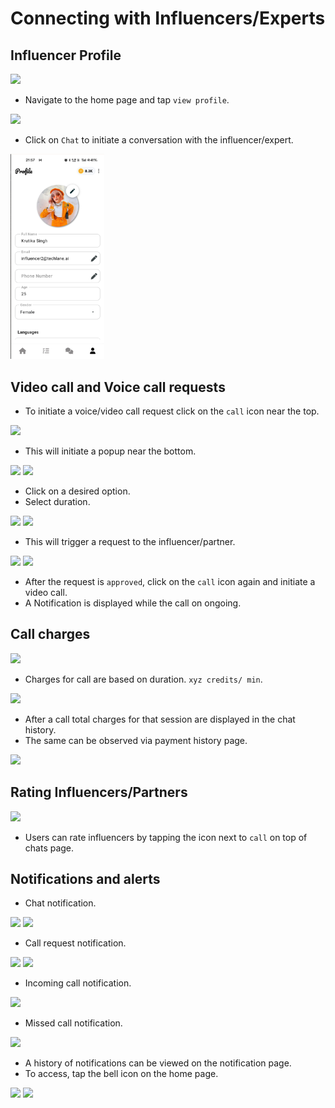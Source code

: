 # Connecting with Influencers/Experts

## Influencer Profile
<img src="home_page.jpg" width=150 >

* Navigate to the home page and tap `view profile`.

<img src="./influencer_profile.jpg" width=150 >

* Click on `Chat` to initiate a conversation with the influencer/expert.

<img src="./image-1.png" width=150 >

## Video call and Voice call requests 

* To initiate a voice/video call request click on the `call` icon near the top.

<img src="./call_influencer.png" width=150 >

* This will initiate a popup near the bottom.

<img src="./popup.png" width=150 >
<img src="./select_time.png" width=150 >

* Click on a desired option.
* Select duration.

<img src="./req_pending.png" width=150 >
<img src="./req_approved.png" width=150 >

* This will trigger a request to the influencer/partner.

<img src="./enter_video_call.png" width=150 >
<img src="./notif.png" width=150 >

* After the request is `approved`, click on the `call` icon again and initiate a video call.
* A Notification is displayed while the call on ongoing.

## Call charges

<img src="./charges.png" width=150 >

* Charges for call are based on duration. `xyz credits/ min`.

<img src="./total_charge.png" width=150 >

* After a call total charges for that session are displayed in the chat history.
* The same can be observed via payment history page.

<img src="./history.png" width=150 >

## Rating Influencers/Partners

<img src="./rate.png" width=150 >

* Users can rate influencers by tapping the icon next to `call` on top of chats page.

## Notifications and alerts

* Chat notification.

<img src="./chat_notif.jpg" width=150 >
<img src="./chat2.png" width=150 >

* Call request notification.

<img src="./request_notif.png" width=150 >
<img src="./call_reject.png" width=150 >

* Incoming call notification.

<img src="./incoming.png" width=150 >

* Missed call notification.

<img src="./missed.jpg" width=150 >

* A history of notifications can be viewed on the notification page.
* To access, tap the bell icon on the home page.

<img src="./no_notifs.jpg" width=150 >
<img src="./with_notifs.png" width=150 >



